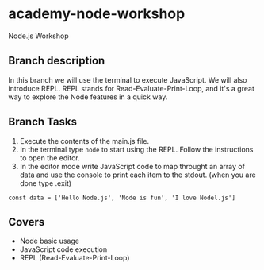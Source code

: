 # academy-node-workshop

Node.js Workshop

## Branch description

In this branch we will use the terminal to execute JavaScript.
We will also introduce REPL. REPL stands for Read-Evaluate-Print-Loop, and it's a great way to explore
the Node features in a quick way.

## Branch Tasks

1. Execute the contents of the main.js file.
2. In the terminal type ```node``` to start using the REPL. Follow the instructions to open the editor.
3. In the editor mode write JavaScript code to map throught an array of data and use the console to print each item to the stdout. (when you are done type .exit)

`const data = ['Hello Node.js', 'Node is fun', 'I love Nodel.js']`

## Covers

- Node basic usage
- JavaScript code execution
- REPL (Read-Evaluate-Print-Loop)
